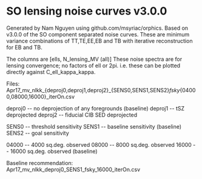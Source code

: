 SO lensing noise curves v3.0.0
==============================

Generated by Nam Nguyen using github.com/msyriac/orphics.
Based on v3.0.0 of the SO component separated noise curves.
These are minimum variance combinations of TT,TE,EE,EB and TB
with iterative reconstruction for EB and TB.

The columns are [ells, N_lensing_MV (all)]
These noise spectra are for lensing convergence; no factors of ell or 2pi.
i.e. these can be plotted directly against C_ell_kappa_kappa.

Files:
Apr17_mv_nlkk_{deproj0,deproj1,deproj2}_{SENS0,SENS1,SENS2}_fsky_{04000,08000,16000}_iterOn.csv

deproj0 -- no deprojection of any foregrounds (baseline)
deproj1 -- tSZ deprojected
deproj2 -- fiducial CIB SED deprojected

SENS0 -- threshold sensitivity
SENS1 -- baseline sensitivity (baseline)
SENS2 -- goal sensitivity

04000 -- 4000 sq.deg. observed
08000 -- 8000 sq.deg. observed
16000 -- 16000 sq.deg. observed (baseline)

Baseline recommendation:
Apr17_mv_nlkk_deproj0_SENS1_fsky_16000_iterOn.csv

